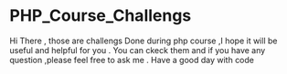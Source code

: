 # PHP_Course_Challengs
Hi There ,
those are challengs Done during php course ,I hope it will be useful and helpful for you .
You can ckeck them and if you have any question ,please feel free to ask me .
Have a good day with code
